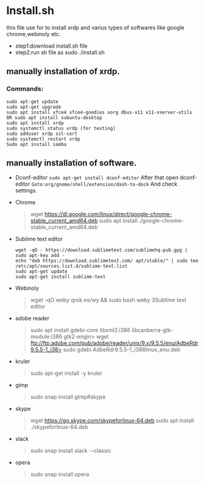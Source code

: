 # Install.sh
  this file use for to install xrdp and varius types of softwares like google chrome,webinoly etc.
* step1:download install.sh file
* step2:run sh file as sudo ./install.sh

## manually installation of xrdp.
### Commands:
  ```
  sudo apt-get update
  sudo apt-get upgrade
  sudo apt install xfce4 xfce4-goodies xorg dbus-x11 x11-xserver-utils OR sudo apt install xubuntu-desktop
  sudo apt install xrdp 
  sudo systemctl status xrdp (for testing)
  sudo adduser xrdp ssl-cert 
  sudo systemctl restart xrdp
  Sudo apt install samba	
   ```

## manually installation of software.
* Dconf-editor
  `sudo apt-get install dconf-editor`
  After that open dconf-editor
  `Goto:org/gnome/shell/extension/dash-to-dock`
  And check settings.

* Chrome
  > wget https://dl.google.com/linux/direct/google-chrome-stable_current_amd64.deb
  > sudo apt install ./google-chrome-stable_current_amd64.deb

* Sublime text editor
  ```
  wget -qO - https://download.sublimetext.com/sublimehq-pub.gpg | sudo apt-key add -
  echo "deb https://download.sublimetext.com/ apt/stable/" | sudo tee /etc/apt/sources.list.d/sublime-text.list
  sudo apt-get update
  sudo apt-get install sublime-text
  ```

* Webinoly
  > wget -qO weby qrok.es/wy && sudo bash weby 3Sublime text editor

* adobe reader
  > sudo apt install gdebi-core libxml2:i386 libcanberra-gtk-module:i386 gtk2-engin>
  > wget ftp://ftp.adobe.com/pub/adobe/reader/unix/9.x/9.5.5/enu/AdbeRdr9.5.5-1_i38>
  > sudo gdebi AdbeRdr9.5.5-1_i386linux_enu.deb

* kruler
  > sudo apt-get install -y kruler

* gimp
  > sudo snap install gimp#skype

* skype 
  > wget https://go.skype.com/skypeforlinux-64.deb
  > sudo apt install ./skypeforlinux-64.deb

* slack
  > sudo snap install slack --classic

* opera
  > sudo snap install opera





